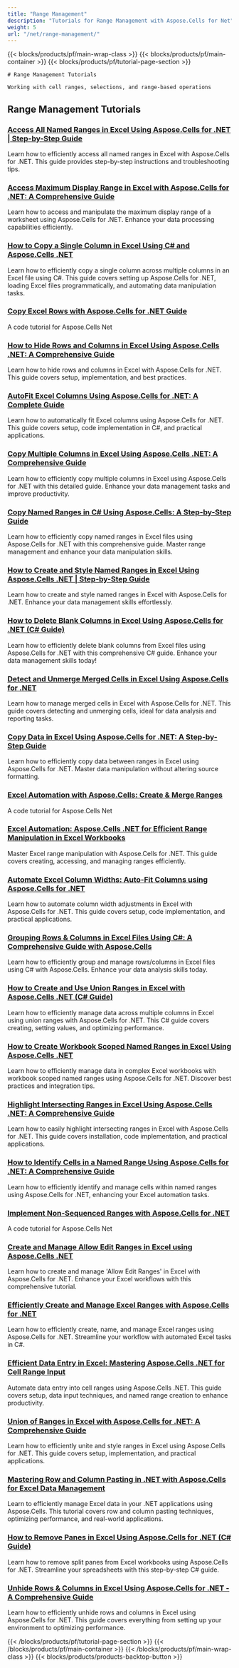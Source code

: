 ```yaml
---
title: "Range Management"
description: "Tutorials for Range Management with Aspose.Cells for Net"
weight: 5
url: "/net/range-management/"
---
```


{{< blocks/products/pf/main-wrap-class >}}
{{< blocks/products/pf/main-container >}}
{{< blocks/products/pf/tutorial-page-section >}}


    # Range Management Tutorials

    Working with cell ranges, selections, and range-based operations
    

## Range Management Tutorials

### [Access All Named Ranges in Excel Using Aspose.Cells for .NET | Step-by-Step Guide](./access-named-ranges-excel-aspose-cells-net)
Learn how to efficiently access all named ranges in Excel with Aspose.Cells for .NET. This guide provides step-by-step instructions and troubleshooting tips.

### [Access Maximum Display Range in Excel with Aspose.Cells for .NET&#58; A Comprehensive Guide](./aspose-cells-net-access-max-display-range-worksheet)
Learn how to access and manipulate the maximum display range of a worksheet using Aspose.Cells for .NET. Enhance your data processing capabilities efficiently.

### [How to Copy a Single Column in Excel Using C# and Aspose.Cells .NET](./aspose-cells-net-copy-column-excel-using-csharp)
Learn how to efficiently copy a single column across multiple columns in an Excel file using C#. This guide covers setting up Aspose.Cells for .NET, loading Excel files programmatically, and automating data manipulation tasks.

### [Copy Excel Rows with Aspose.Cells for .NET Guide](./aspose-cells-net-copy-excel-rows-guide)
A code tutorial for Aspose.Cells Net

### [How to Hide Rows and Columns in Excel Using Aspose.Cells .NET&#58; A Comprehensive Guide](./aspose-cells-net-hide-rows-columns-excel)
Learn how to hide rows and columns in Excel with Aspose.Cells for .NET. This guide covers setup, implementation, and best practices.

### [AutoFit Excel Columns Using Aspose.Cells for .NET&#58; A Complete Guide](./autofit-excel-columns-aspose-cells-net)
Learn how to automatically fit Excel columns using Aspose.Cells for .NET. This guide covers setup, code implementation in C#, and practical applications.

### [Copy Multiple Columns in Excel Using Aspose.Cells .NET&#58; A Comprehensive Guide](./copy-multiple-columns-excel-aspose-cells-net-guide)
Learn how to efficiently copy multiple columns in Excel using Aspose.Cells for .NET with this detailed guide. Enhance your data management tasks and improve productivity.

### [Copy Named Ranges in C# Using Aspose.Cells&#58; A Step-by-Step Guide](./copy-named-ranges-csharp-aspose-cells-guide)
Learn how to efficiently copy named ranges in Excel files using Aspose.Cells for .NET with this comprehensive guide. Master range management and enhance your data manipulation skills.

### [How to Create and Style Named Ranges in Excel Using Aspose.Cells .NET | Step-by-Step Guide](./create-style-named-ranges-excel-aspose-cells-net)
Learn how to create and style named ranges in Excel with Aspose.Cells for .NET. Enhance your data management skills effortlessly.

### [How to Delete Blank Columns in Excel Using Aspose.Cells for .NET (C# Guide)](./delete-blank-columns-excel-aspose-cells-net)
Learn how to efficiently delete blank columns from Excel files using Aspose.Cells for .NET with this comprehensive C# guide. Enhance your data management skills today!

### [Detect and Unmerge Merged Cells in Excel Using Aspose.Cells for .NET](./detect-unmerge-merged-cells-excel-aspose-cells-net)
Learn how to manage merged cells in Excel with Aspose.Cells for .NET. This guide covers detecting and unmerging cells, ideal for data analysis and reporting tasks.

### [Copy Data in Excel Using Aspose.Cells for .NET&#58; A Step-by-Step Guide](./excel-aspose-cells-dotnet-copy-range-data)
Learn how to efficiently copy data between ranges in Excel using Aspose.Cells for .NET. Master data manipulation without altering source formatting.

### [Excel Automation with Aspose.Cells&#58; Create & Merge Ranges](./excel-automation-aspose-cells-create-merge-ranges)
A code tutorial for Aspose.Cells Net

### [Excel Automation&#58; Aspose.Cells .NET for Efficient Range Manipulation in Excel Workbooks](./excel-automation-aspose-cells-net-range-manipulation)
Master Excel range manipulation with Aspose.Cells for .NET. This guide covers creating, accessing, and managing ranges efficiently.

### [Automate Excel Column Widths&#58; Auto-Fit Columns using Aspose.Cells for .NET](./excel-automation-auto-fit-columns-aspose-cells-dotnet)
Learn how to automate column width adjustments in Excel with Aspose.Cells for .NET. This guide covers setup, code implementation, and practical applications.

### [Grouping Rows & Columns in Excel Files Using C#&#58; A Comprehensive Guide with Aspose.Cells](./excel-file-management-group-rows-columns-csharp-aspose-cells)
Learn how to efficiently group and manage rows/columns in Excel files using C# with Aspose.Cells. Enhance your data analysis skills today.

### [How to Create and Use Union Ranges in Excel with Aspose.Cells .NET (C# Guide)](./excel-union-range-aspose-cells-net)
Learn how to efficiently manage data across multiple columns in Excel using union ranges with Aspose.Cells for .NET. This C# guide covers creating, setting values, and optimizing performance.

### [How to Create Workbook Scoped Named Ranges in Excel Using Aspose.Cells .NET](./excel-workbook-scoped-named-ranges-aspose-cells-net)
Learn how to efficiently manage data in complex Excel workbooks with workbook scoped named ranges using Aspose.Cells for .NET. Discover best practices and integration tips.

### [Highlight Intersecting Ranges in Excel Using Aspose.Cells .NET&#58; A Comprehensive Guide](./highlight-intersections-aspose-cells-net)
Learn how to easily highlight intersecting ranges in Excel with Aspose.Cells for .NET. This guide covers installation, code implementation, and practical applications.

### [How to Identify Cells in a Named Range Using Aspose.Cells for .NET&#58; A Comprehensive Guide](./identify-cells-named-range-aspose-cells-net)
Learn how to efficiently identify and manage cells within named ranges using Aspose.Cells for .NET, enhancing your Excel automation tasks.

### [Implement Non-Sequenced Ranges with Aspose.Cells for .NET](./implement-non-sequenced-ranges-aspose-cells-net)
A code tutorial for Aspose.Cells Net

### [Create and Manage Allow Edit Ranges in Excel using Aspose.Cells .NET](./manage-allow-edit-ranges-aspose-cells-net)
Learn how to create and manage 'Allow Edit Ranges' in Excel with Aspose.Cells for .NET. Enhance your Excel workflows with this comprehensive tutorial.

### [Efficiently Create and Manage Excel Ranges with Aspose.Cells for .NET](./manage-excel-ranges-aspose-cells-net)
Learn how to efficiently create, name, and manage Excel ranges using Aspose.Cells for .NET. Streamline your workflow with automated Excel tasks in C#.

### [Efficient Data Entry in Excel&#58; Mastering Aspose.Cells .NET for Cell Range Input](./master-aspose-cells-net-data-input-cell-ranges)
Automate data entry into cell ranges using Aspose.Cells .NET. This guide covers setup, data input techniques, and named range creation to enhance productivity.

### [Union of Ranges in Excel with Aspose.Cells for .NET&#58; A Comprehensive Guide](./master-union-ranges-aspose-cells-net)
Learn how to efficiently unite and style ranges in Excel using Aspose.Cells for .NET. This guide covers setup, implementation, and practical applications.

### [Mastering Row and Column Pasting in .NET with Aspose.Cells for Excel Data Management](./mastering-row-column-pasting-aspose-cells-net)
Learn to efficiently manage Excel data in your .NET applications using Aspose.Cells. This tutorial covers row and column pasting techniques, optimizing performance, and real-world applications.

### [How to Remove Panes in Excel Using Aspose.Cells for .NET (C# Guide)](./remove-excel-panes-aspose-cells-dotnet)
Learn how to remove split panes from Excel workbooks using Aspose.Cells for .NET. Streamline your spreadsheets with this step-by-step C# guide.

### [Unhide Rows & Columns in Excel Using Aspose.Cells for .NET - A Comprehensive Guide](./unhide-rows-columns-aspose-cells-net)
Learn how to efficiently unhide rows and columns in Excel using Aspose.Cells for .NET. This guide covers everything from setting up your environment to optimizing performance.



{{< /blocks/products/pf/tutorial-page-section >}}
{{< /blocks/products/pf/main-container >}}
{{< /blocks/products/pf/main-wrap-class >}}
{{< blocks/products/products-backtop-button >}}
